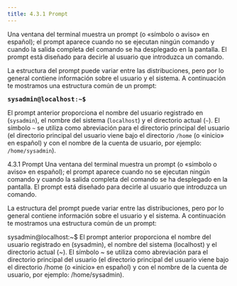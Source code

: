 ```yaml
---
title: 4.3.1 Prompt
---
```


Una ventana del terminal muestra un prompt (o «símbolo o aviso» en español); el prompt aparece cuando no se ejecutan ningún comando y cuando la salida completa del comando se ha desplegado en la pantalla. El prompt está diseñado para decirle al usuario que introduzca un comando.

La estructura del prompt puede variar entre las distribuciones, pero por lo general contiene información sobre el usuario y el sistema. A continuación te mostramos una estructura común de un prompt:

<pre class="content_terminal"><strong><span class="ansi-green">sysadmin@localhost</span></strong>:<strong><span class="ansi-blue">~</span></strong><strong>$</strong></pre>

El prompt anterior proporciona el nombre del usuario registrado en (`sysadmin`), el nombre del sistema (`localhost`) y el directorio actual (`~`). El símbolo `~` se utiliza como abreviación para el directorio principal del usuario (el directorio principal del usuario viene bajo el directorio `/home` (o «inicio» en español) y con el nombre de la cuenta de usuario, por ejemplo: `/home/sysadmin`).

4.3.1 Prompt
Una ventana del terminal muestra un prompt (o «símbolo o aviso» en español); el prompt aparece cuando no se ejecutan ningún comando y cuando la salida completa del comando se ha desplegado en la pantalla. El prompt está diseñado para decirle al usuario que introduzca un comando.

La estructura del prompt puede variar entre las distribuciones, pero por lo general contiene información sobre el usuario y el sistema. A continuación te mostramos una estructura común de un prompt:

sysadmin@localhost:~$
El prompt anterior proporciona el nombre del usuario registrado en (sysadmin), el nombre del sistema (localhost) y el directorio actual (~). El símbolo ~ se utiliza como abreviación para el directorio principal del usuario (el directorio principal del usuario viene bajo el directorio /home (o «inicio» en español) y con el nombre de la cuenta de usuario, por ejemplo: /home/sysadmin).
